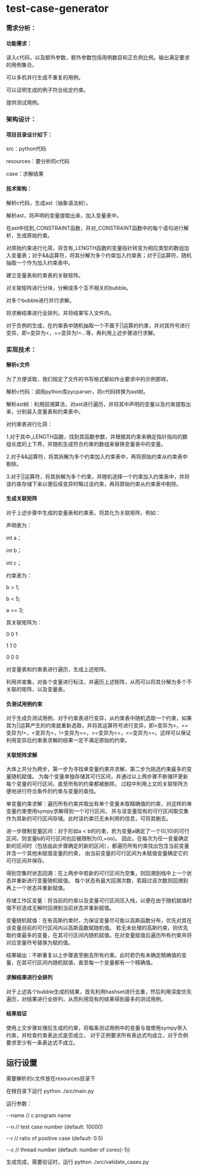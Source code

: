 # test-case-generator

### 需求分析：

#### 功能需求：

读入c代码，以及额外参数，额外参数包括用例数目和正负例比例。输出满足要求的用例集合。

可以多机并行生成不重复的用例。

可以证明生成的例子符合给定约束。

提供测试用例。


### 架构设计：

#### 项目目录设计如下：

src：python代码

resources：要分析的c代码

case：求解结果

#### 技术架构：

解析c代码，生成ast（抽象语法树）。

解析ast，将声明的变量提取出来，加入变量表中。

在ast中找到\_CONSTRAINT函数，并对\_CONSTRAINT函数中的每个语句进行解析，生成原始约束。

对原始约束进行化简，将含有\_LENGTH函数的变量指针转变为相应类型的数组加入变量表；对于&&运算符，将其分解为多个约束加入约束表；对于||运算符，随机抽取一个作为加入约束表中。

建立变量表和约束表的关联矩阵。

对关联矩阵进行分块，分解成多个互不相关的bubble。

对多个bubble进行并行求解。

将求解结果进行全排列，并将结果写入文件内。

对于负例的生成，在约束表中随机抽取一个不属于||运算的约束，并对其符号进行变异，即>变异为<，==变异为!=...等，再利用上述步骤进行求解。


### 实现技术：


#### 解析c文件

为了方便读取，我们规定了文件的书写格式都如作业要求中的示例那样。

解析c代码：调用python库pycparser，将c代码转换为ast树。

解析ast树：利用回溯算法，对ast进行遍历，并将其中声明的变量以及约束提取出来，分别装入变量表和约束表中。

对约束表进行化简：

1.对于其中\_LENGTH函数，找到其函数参数，并根据其约束来确定指针指向的数组长度的上下界，并随机生成符合约束的数组来替换变量表中的变量。

2.对于&&运算符，将其拆解为多个约束加入约束表中，再将原始约束从约束表中剔除。

3.对于||运算符，将其拆解为多个约束，并随机选择一个约束加入约束表中，并将该约束存储下来以便后续变异时略过该约束，再将原始约束从约束表中剔除。

#### 生成关联矩阵

对于上述步骤中生成的变量表和约束表，将其化为关联矩阵，例如：

声明表为：

int a；

int b；

int c；

约束表为：

b > 1;

b < 5;

a == 3;

其关联矩阵为：

0   0   1

1   1   0

0   0   0

对变量表和约束表进行遍历，生成上述矩阵。

利用并查集，对各个变量进行标注，并遍历上述矩阵，从而可以将其分解为多个不关联的矩阵，以及变量表。

#### 负测试用例约束

对于生成负测试用例，对于约束表进行变异，从约束表中随机选取一个约束，如果其为||运算产生的约束就重新选取，并将其运算符号进行变异，即>变异为<，==变异为!=，<变异为>，!=变异为==，>=变异为<=，<=变异为>=。这样可以保证利用变异后约束表求解的结果一定不满足原始的约束。

#### 关联矩阵求解

大体上共分为两步，第一步为寻找单变量约束并求解，第二步为挑选约束最多的变量随机赋值。
为每个变量单独存储其可行区间，并通过以上两步骤不断循环更新每个变量的可行区间，直至所有的约束都被删除。
过程中利用上文的关联矩阵方便地进行符合条件的约束与变量的查找。

单变量约束求解：遍历所有约束并取出有单个变量未取精确值的约束，对这样的单变量约束使用sympy求解得到一个可行区间，
并与该变量现有的可行区间取交集作为其新的可行区间存储。此时该约束已无未利用的信息，可将其删去。

进一步限制变量区间：对于形如a < b的约束，若为变量a确定了一个(0,10)的可行区间，则变量b的可行区间也应被限制为(0,+oo)。
因此，在每次为任一变量确定新的区间时（包括由此步骤确定的新的区间），都遍历所有约束找出包含当前变量并含一个其他未赋值变量的约束，
由当前变量的可行区间为未赋值变量确定它的可行区间并保存。

得到空集时状态回溯：在上两步中若新的可行区间为空集，则回溯到栈中上一个状态并重新进行变量随机赋值。
每个状态有最大回溯次数，若超过该次数则回溯到再上一个状态并重新赋值。

存储工作区变量：将当前的约束以及变量可行区间压入栈，以便在由于随机赋值时值不好造成无解时回溯到当前状态并重新赋值。

变量随机赋值：在有高斯约束时，为保证变量尽可能以高斯函数分布，优先对其在该变量目前的可行区间内以高斯函数赋随机值。
若无未处理的高斯约束，则优先取约束最多的变量，在其可行区间内随机赋值。在对变量赋值后遍历所有约束并将对应变量符号替换为赋的值。

结果输出：不断重复以上步骤直至删去所有约束。此时若仍有未确定精确值的变量，在其可行区间内随机赋值，直至每一个变量都有一个精确值。

#### 求解结果进行全排列

对于上述各个bubble生成的结果，首先利用hashset进行去重，然后利用深度优先遍历，对结果进行全排列，从而利用现有的结果得到最多的测试用例。

#### 结果验证

使用上文步骤处理后生成的约束，将每条测试用例中的变量与值使用sympy带入约束，并检查约束表达式是否成立，
对于正例要求所有表达式均成立，对于负例要求至少有一条表达式不成立。


## 运行设置

需要解析的c文件放在resources目录下

在根目录下运行 python ./src/main.py

运行参数：

--name // c program name

--n // test case number (default: 10000)  

--r // ratio of positive case (default: 0.5)  

--c // thread number (default: number of cores(-1))

生成完成，需要验证时，运行 python ./src/validate_cases.py


